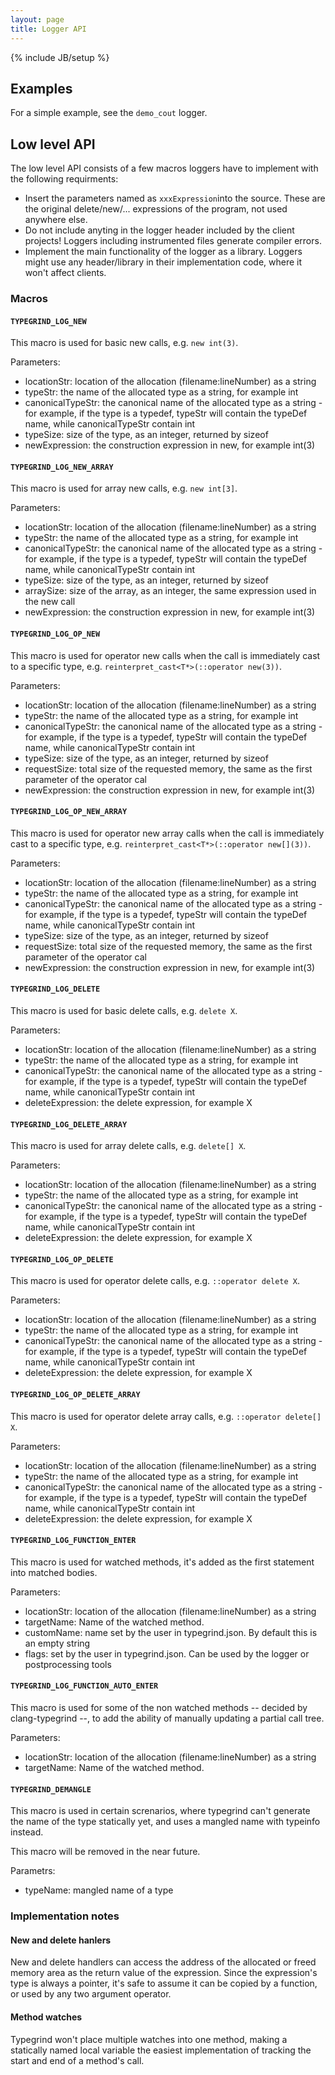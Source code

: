 ```yaml
---
layout: page
title: Logger API
---
```

{% include JB/setup %}

Examples
---

For a simple example, see the `demo_cout` logger.

Low level API
---

The low level API consists of a few macros loggers have to implement with the following requirments:

 * Insert the parameters named as `xxxExpression`into the source. These are the original delete/new/... expressions of the program, not used anywhere else.
 * Do not include anyting in the logger header included by the client projects! Loggers including instrumented files generate compiler errors.
 * Implement the main functionality of the logger as a library. Loggers might use any header/library in their implementation code, where it won't affect clients.

### Macros

#### `TYPEGRIND_LOG_NEW`

This macro is used for basic new calls, e.g. `new int(3)`.

Parameters: 

 * locationStr: location of the allocation (filename:lineNumber) as a string
 * typeStr: the name of the allocated type as a string, for example int
 * canonicalTypeStr: the canonical name of the allocated type as a string - for example, if the type is a typedef, typeStr will contain the typeDef name, while canonicalTypeStr contain int
 * typeSize: size of the type, as an integer, returned by sizeof
 * newExpression: the construction expression in new, for example int(3)

#### `TYPEGRIND_LOG_NEW_ARRAY`

This macro is used for array new calls, e.g. `new int[3]`.

Parameters: 

 * locationStr: location of the allocation (filename:lineNumber) as a string
 * typeStr: the name of the allocated type as a string, for example int
 * canonicalTypeStr: the canonical name of the allocated type as a string - for example, if the type is a typedef, typeStr will contain the typeDef name, while canonicalTypeStr contain int
 * typeSize: size of the type, as an integer, returned by sizeof
 * arraySize: size of the array, as an integer, the same expression used in the new call
 * newExpression: the construction expression in new, for example int(3)

#### `TYPEGRIND_LOG_OP_NEW`

This macro is used for operator new calls when the call is immediately cast to a specific type, e.g. `reinterpret_cast<T*>(::operator new(3))`.

Parameters: 

 * locationStr: location of the allocation (filename:lineNumber) as a string
 * typeStr: the name of the allocated type as a string, for example int
 * canonicalTypeStr: the canonical name of the allocated type as a string - for example, if the type is a typedef, typeStr will contain the typeDef name, while canonicalTypeStr contain int
 * typeSize: size of the type, as an integer, returned by sizeof
 * requestSize: total size of the requested memory, the same as the first parameter of the operator cal
 * newExpression: the construction expression in new, for example int(3)

#### `TYPEGRIND_LOG_OP_NEW_ARRAY`

This macro is used for operator new array calls when the call is immediately cast to a specific type, e.g. `reinterpret_cast<T*>(::operator new[](3))`.

Parameters: 

 * locationStr: location of the allocation (filename:lineNumber) as a string
 * typeStr: the name of the allocated type as a string, for example int
 * canonicalTypeStr: the canonical name of the allocated type as a string - for example, if the type is a typedef, typeStr will contain the typeDef name, while canonicalTypeStr contain int
 * typeSize: size of the type, as an integer, returned by sizeof
 * requestSize: total size of the requested memory, the same as the first parameter of the operator cal
 * newExpression: the construction expression in new, for example int(3)

#### `TYPEGRIND_LOG_DELETE`

This macro is used for basic delete calls, e.g. `delete X`.

Parameters: 

 * locationStr: location of the allocation (filename:lineNumber) as a string
 * typeStr: the name of the allocated type as a string, for example int
 * canonicalTypeStr: the canonical name of the allocated type as a string - for example, if the type is a typedef, typeStr will contain the typeDef name, while canonicalTypeStr contain int
 * deleteExpression: the delete expression, for example X

#### `TYPEGRIND_LOG_DELETE_ARRAY`

This macro is used for array delete calls, e.g. `delete[] X`.

Parameters: 

 * locationStr: location of the allocation (filename:lineNumber) as a string
 * typeStr: the name of the allocated type as a string, for example int
 * canonicalTypeStr: the canonical name of the allocated type as a string - for example, if the type is a typedef, typeStr will contain the typeDef name, while canonicalTypeStr contain int
 * deleteExpression: the delete expression, for example X

#### `TYPEGRIND_LOG_OP_DELETE`

This macro is used for operator delete calls, e.g. `::operator delete X`.

Parameters: 

 * locationStr: location of the allocation (filename:lineNumber) as a string
 * typeStr: the name of the allocated type as a string, for example int
 * canonicalTypeStr: the canonical name of the allocated type as a string - for example, if the type is a typedef, typeStr will contain the typeDef name, while canonicalTypeStr contain int
 * deleteExpression: the delete expression, for example X

#### `TYPEGRIND_LOG_OP_DELETE_ARRAY`

This macro is used for operator delete array calls, e.g. `::operator delete[] X`.

Parameters: 

 * locationStr: location of the allocation (filename:lineNumber) as a string
 * typeStr: the name of the allocated type as a string, for example int
 * canonicalTypeStr: the canonical name of the allocated type as a string - for example, if the type is a typedef, typeStr will contain the typeDef name, while canonicalTypeStr contain int
 * deleteExpression: the delete expression, for example X

#### `TYPEGRIND_LOG_FUNCTION_ENTER`

This macro is used for watched methods, it's added as the first statement into matched bodies.

Parameters:

 * locationStr: location of the allocation (filename:lineNumber) as a string
 * targetName: Name of the watched method.
 * customName: name set by the user in typegrind.json. By default this is an empty string
 * flags: set by the user in typegrind.json. Can be used by the logger or postprocessing tools

#### `TYPEGRIND_LOG_FUNCTION_AUTO_ENTER`

This macro is used for some of the non watched methods -- decided by clang-typegrind --, to add the ability of manually updating a partial call tree.

Parameters:

 * locationStr: location of the allocation (filename:lineNumber) as a string
 * targetName: Name of the watched method.

#### `TYPEGRIND_DEMANGLE`


This macro is used in certain screnarios, where typegrind can't generate the name of the type statically yet, and uses a mangled name with typeinfo instead.

This macro will be removed in the near future.

Parametrs:

 * typeName: mangled name of a type

### Implementation notes

#### New and delete hanlers

New and delete handlers can access the address of the allocated or freed memory area as the return value of the expression. Since the expression's type is always a pointer,
it's safe to assume it can be copied by a function, or used by any two argument operator.

#### Method watches

Typegrind won't place multiple watches into one method, making a statically named local variable the easiest implementation of tracking the start and end of a method's call.

